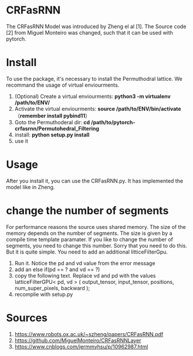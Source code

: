 # CRFasRNN
The CRFasRNN Model was introduced by Zheng el al [1]. The Source code [2] from Miguel Monteiro was changed, such that it can be used with pytorch.

# Install
To use the package, it's necessary to install the Permuthodral lattice. We recommand the usage of virtual enviourments. 

1. (Optional) Create a virtual enviourments: **python3 -m virtualenv /path/to/ENV/**
2. Activate the virtual enviourments: **source /path/to/ENV/bin/activate** （**remember install pybind11**）
3. Goto the Permuthoderal dir: **cd /path/to/pytorch-crfasrnn/Permutohedral_Filtering**
4. install: **python setup.py install**
5. use it

# Usage 
After you install it, you can use the CRFasRNN.py. It has implemented the model like in Zheng. 

# change the number of segments
For performance reasons the source uses shared memory. The size of the memory depends on the number of segments. The size is given by a compile time template paramater. If you like to change the number of segments, you need to change this number. Sorry that you need to do this. But it is quite simple. You need to add an additional litticeFilterGpu.
1. Run it. Notice the pd and vd value from the error message
2. add an else if(pd == ? and vd == ?)
3. copy the following text. Replace vd and pd with the values
                latticeFilterGPU<
                    pd,
                    vd
                >
                (
                    output_tensor,
                    input_tensor,
                    positions,
                    num_super_pixels,
                    backward
                );
4. recomplie  with setup.py

# Sources 
1. https://www.robots.ox.ac.uk/~szheng/papers/CRFasRNN.pdf
2. https://github.com/MiguelMonteiro/CRFasRNNLayer
3. https://www.cnblogs.com/jermmyhsu/p/10962987.html 
